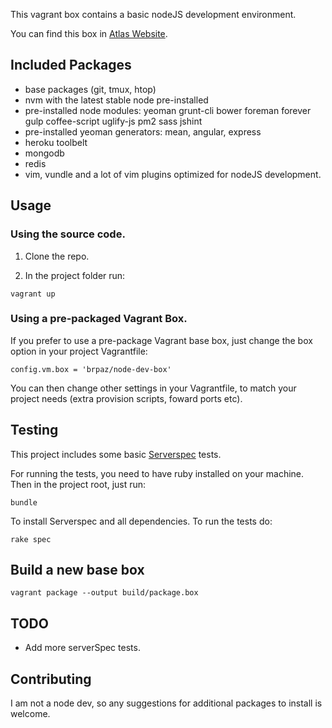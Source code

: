 
This vagrant box contains a basic nodeJS development environment.

You can find this box in [Atlas Website](https://atlas.hashicorp.com/brpaz/boxes/node-dev-box).

## Included Packages

* base packages (git, tmux, htop)
* nvm with the latest stable node pre-installed
* pre-installed node modules: yeoman grunt-cli bower foreman forever gulp coffee-script uglify-js pm2 sass jshint
* pre-installed yeoman generators: mean, angular, express
* heroku toolbelt
* mongodb
* redis
* vim, vundle and a lot of vim plugins optimized for nodeJS development.


## Usage

### Using the source code.

1. Clone the repo.

2. In the project folder run:

```
vagrant up
```


### Using a pre-packaged Vagrant Box.

If you prefer to use a pre-package Vagrant base box, just change the box option in your project Vagrantfile:

```
config.vm.box = 'brpaz/node-dev-box'
```

You can then change other settings in your Vagrantfile, to match your project needs (extra provision scripts, foward ports etc).


## Testing

This project includes some basic [Serverspec](http://serverpec.org) tests.

For running the tests, you need to have ruby installed on your machine. Then in the project root, just run:

```
bundle
```

To install Serverspec and all dependencies.
To run the tests do:

```
rake spec
```

## Build a new base box


```
vagrant package --output build/package.box
```

## TODO

* Add  more serverSpec tests.

## Contributing

I am not a node dev, so any suggestions for additional packages to install is welcome.
